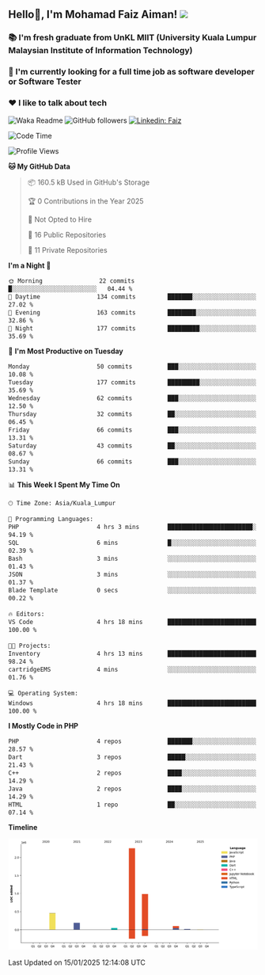 <h2> Hello👋, I'm Mohamad Faiz Aiman! <img src="https://media.giphy.com/media/12oufCB0MyZ1Go/giphy.gif" width="50"></h2>

### 📚 I'm fresh graduate from UnKL MIIT (University Kuala Lumpur Malaysian Institute of Information Technology)
###  🔭 I'm currently looking for a full time job as software developer or Software Tester
###  ❤️ I like to talk about tech 


![Waka Readme](https://github.com/anmol098/anmol098/workflows/Waka%20Readme/badge.svg)
![GitHub followers](https://img.shields.io/github/followers/faizaiman?label=Follow&style=social)
[![Linkedin: Faiz](https://img.shields.io/badge/-Faiz-blue?style=flat-square&logo=Linkedin&logoColor=white&link=https://www.linkedin.com/in/mohamad-faiz-aiman-623747192/)](https://www.linkedin.com/in/mohamad-faiz-aiman-623747192/)

<!--START_SECTION:waka-->
![Code Time](http://img.shields.io/badge/Code%20Time-273%20hrs%2019%20mins-blue)

![Profile Views](http://img.shields.io/badge/Profile%20Views-0-blue)

**🐱 My GitHub Data** 

> 📦 160.5 kB Used in GitHub's Storage 
 > 
> 🏆 0 Contributions in the Year 2025
 > 
> 🚫 Not Opted to Hire
 > 
> 📜 16 Public Repositories 
 > 
> 🔑 11 Private Repositories 
 > 
**I'm a Night 🦉** 

```text
🌞 Morning                22 commits          █░░░░░░░░░░░░░░░░░░░░░░░░   04.44 % 
🌆 Daytime                134 commits         ███████░░░░░░░░░░░░░░░░░░   27.02 % 
🌃 Evening                163 commits         ████████░░░░░░░░░░░░░░░░░   32.86 % 
🌙 Night                  177 commits         █████████░░░░░░░░░░░░░░░░   35.69 % 
```
📅 **I'm Most Productive on Tuesday** 

```text
Monday                   50 commits          ███░░░░░░░░░░░░░░░░░░░░░░   10.08 % 
Tuesday                  177 commits         █████████░░░░░░░░░░░░░░░░   35.69 % 
Wednesday                62 commits          ███░░░░░░░░░░░░░░░░░░░░░░   12.50 % 
Thursday                 32 commits          ██░░░░░░░░░░░░░░░░░░░░░░░   06.45 % 
Friday                   66 commits          ███░░░░░░░░░░░░░░░░░░░░░░   13.31 % 
Saturday                 43 commits          ██░░░░░░░░░░░░░░░░░░░░░░░   08.67 % 
Sunday                   66 commits          ███░░░░░░░░░░░░░░░░░░░░░░   13.31 % 
```


📊 **This Week I Spent My Time On** 

```text
🕑︎ Time Zone: Asia/Kuala_Lumpur

💬 Programming Languages: 
PHP                      4 hrs 3 mins        ████████████████████████░   94.19 % 
SQL                      6 mins              █░░░░░░░░░░░░░░░░░░░░░░░░   02.39 % 
Bash                     3 mins              ░░░░░░░░░░░░░░░░░░░░░░░░░   01.43 % 
JSON                     3 mins              ░░░░░░░░░░░░░░░░░░░░░░░░░   01.37 % 
Blade Template           0 secs              ░░░░░░░░░░░░░░░░░░░░░░░░░   00.22 % 

🔥 Editors: 
VS Code                  4 hrs 18 mins       █████████████████████████   100.00 % 

🐱‍💻 Projects: 
Inventory                4 hrs 13 mins       █████████████████████████   98.24 % 
cartridgeEMS             4 mins              ░░░░░░░░░░░░░░░░░░░░░░░░░   01.76 % 

💻 Operating System: 
Windows                  4 hrs 18 mins       █████████████████████████   100.00 % 
```

**I Mostly Code in PHP** 

```text
PHP                      4 repos             ███████░░░░░░░░░░░░░░░░░░   28.57 % 
Dart                     3 repos             █████░░░░░░░░░░░░░░░░░░░░   21.43 % 
C++                      2 repos             ████░░░░░░░░░░░░░░░░░░░░░   14.29 % 
Java                     2 repos             ████░░░░░░░░░░░░░░░░░░░░░   14.29 % 
HTML                     1 repo              ██░░░░░░░░░░░░░░░░░░░░░░░   07.14 % 
```



**Timeline**

![Lines of Code chart](https://raw.githubusercontent.com/faizaiman/faizaiman/main/assets/bar_graph.png)


 Last Updated on 15/01/2025 12:14:08 UTC
<!--END_SECTION:waka-->
